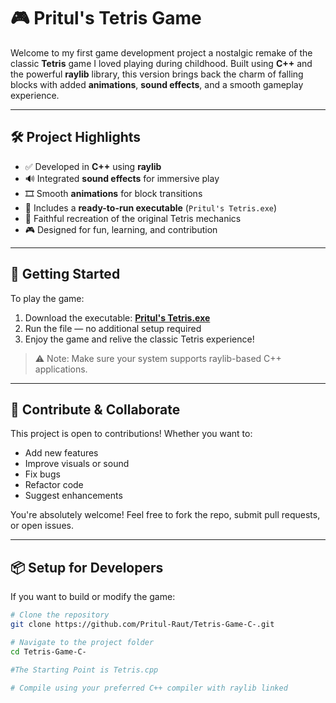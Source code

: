 # 🎮 Pritul's Tetris Game

Welcome to my first game development project  a nostalgic remake of the classic **Tetris** game I loved playing during childhood. Built using **C++** and the powerful **raylib** library, this version brings back the charm of falling blocks with added **animations**, **sound effects**, and a smooth gameplay experience.

---

## 🛠️ Project Highlights

- ✅ Developed in **C++** using **raylib**
- 🔊 Integrated **sound effects** for immersive play
- 🎞️ Smooth **animations** for block transitions
- 💾 Includes a **ready-to-run executable** (`Pritul's Tetris.exe`)
- 🧩 Faithful recreation of the original Tetris mechanics
- 🎮 Designed for fun, learning, and contribution

---

## 🚀 Getting Started

To play the game:

1. Download the executable: **[Pritul's Tetris.exe](https://github.com/Pritul-Raut/Tetris-Game-C-/blob/main/Pritul's%20Tetris.exe)**  
2. Run the file — no additional setup required  
3. Enjoy the game and relive the classic Tetris experience!

> ⚠️ Note: Make sure your system supports raylib-based C++ applications.

---

## 🤝 Contribute & Collaborate

This project is open to contributions! Whether you want to:

- Add new features
- Improve visuals or sound
- Fix bugs
- Refactor code
- Suggest enhancements

You're absolutely welcome! Feel free to fork the repo, submit pull requests, or open issues.

---

## 📦 Setup for Developers

If you want to build or modify the game:

```bash
# Clone the repository
git clone https://github.com/Pritul-Raut/Tetris-Game-C-.git

# Navigate to the project folder
cd Tetris-Game-C-

#The Starting Point is Tetris.cpp 

# Compile using your preferred C++ compiler with raylib linked
